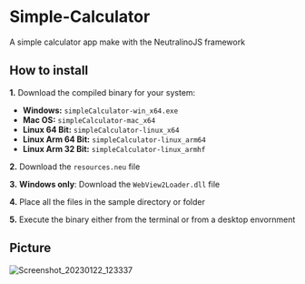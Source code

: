 # Simple-Calculator
A simple calculator app make with the NeutralinoJS framework

## **How to install**
**1.** Download the compiled binary for your system:
   * **Windows:** ```simpleCalculator-win_x64.exe```
   * **Mac OS:** ```simpleCalculator-mac_x64``` 
   * **Linux 64 Bit:** ```simpleCalculator-linux_x64``` 
   * **Linux Arm 64 Bit:** ```simpleCalculator-linux_arm64```
   * **Linux Arm 32 Bit:** ```simpleCalculator-linux_armhf```    
   
**2.** Download the ```resources.neu``` file
  
**3.** **Windows only**: Download the  ```WebView2Loader.dll``` file 
  
**4.** Place all the files in the sample directory or folder

**5.** Execute the binary either from the terminal or from a desktop envornment

## **Picture**
![Screenshot_20230122_123337](https://user-images.githubusercontent.com/91166833/213930820-3bda545b-d7cd-421c-bd50-8c18d1f8a037.png)
